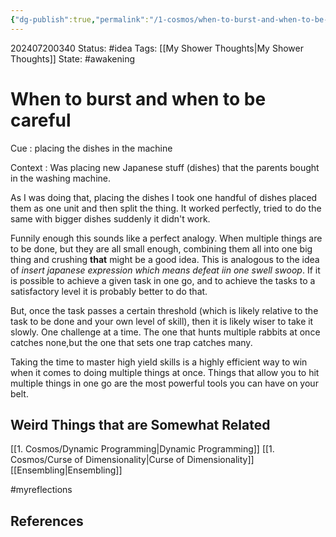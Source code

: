 ```yaml
---
{"dg-publish":true,"permalink":"/1-cosmos/when-to-burst-and-when-to-be-careful/","created":"2025-01-22T11:17:14.318-05:00","updated":"2024-12-05T21:49:46.132-05:00"}
---
```


202407200340
Status: #idea
Tags: [[My Shower Thoughts\|My Shower Thoughts]]
State: #awakening 
# When to burst and when to be careful

Cue : placing the dishes in the machine

Context : Was placing new Japanese stuff (dishes) that the parents bought in the washing machine.

As I was doing that, placing the dishes I took one handful of dishes placed them as one unit and then split the thing. It worked perfectly, tried to do the same with bigger dishes suddenly it didn't work.

Funnily enough this sounds like a perfect analogy. When multiple things are to be done, but they are all small enough, combining them all into one big thing and crushing **that** might be a good idea. This is analogous to the idea of *insert japanese  expression which means defeat iin one swell swoop*. If it is possible to achieve a given task in one go, and to achieve the tasks to a satisfactory level it is probably better to do that.

But, once the task passes a certain threshold (which is likely relative to the task to be done and your own level of skill), then it is likely wiser to take it slowly. One challenge at a time. The one that hunts multiple rabbits at once catches none,but the one that sets one trap catches many.

Taking the time to master high yield skills is a highly efficient way to win when it comes to doing multiple things at once. Things that allow you to hit multiple things in one go are the most powerful tools you can have on your belt.

## Weird Things that are Somewhat Related
[[1. Cosmos/Dynamic Programming\|Dynamic Programming]]
[[1. Cosmos/Curse of Dimensionality\|Curse of Dimensionality]]
[[Ensembling\|Ensembling]]

#myreflections 


## References
